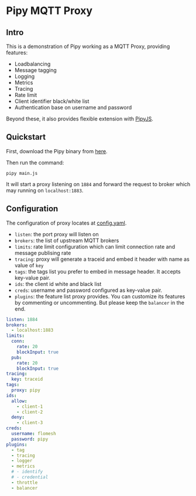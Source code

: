 # Pipy MQTT Proxy

## Intro

This is a demonstration of Pipy working as a MQTT Proxy, providing features:

- Loadbalancing
- Message tagging
- Logging
- Metrics
- Tracing
- Rate limit
- Client identifier black/white list
- Authentication base on username and password

Beyond these, it also provides flexible extension with [PipyJS](https://flomesh.io/pipy/docs/en/reference/pjs).

## Quickstart

First, download the Pipy binary from [here](https://flomesh.io/pipy/download).

Then run the command:

```shell
pipy main.js
```

It will start a proxy listening on `1884` and forward the request to broker which may running on `localhost:1883`.

## Configuration

The configuration of proxy locates at [config.yaml](./config.yaml).

- `listen`: the port proxy will listen on
- `brokers`: the list of upstream MQTT brokers
- `limits`: rate limit configuration which can limit connection rate and message publising rate
- `tracing`: proxy will generate a traceid and embed it header with name as value of `key`
- `tags`: the tags list you prefer to embed in message header. It accepts key-value pair.
- `ids`: the client id white and black list
- `creds`: username and password configured as key-value pair.
- `plugins`: the feature list proxy provides. You can customize its features by commenting or uncommenting. 
But please keep the `balancer` in the end.

```yaml
listen: 1884
brokers:
  - localhost:1883
limits:
  conn:
    rate: 20
    blockInput: true
  pub:
    rate: 20
    blockInput: true
tracing:
  key: traceid
tags:
  proxy: pipy
ids:
  allow:
    - client-1
    - client-2
  deny:
    - client-3
creds:
  username: flomesh
  password: pipy  
plugins:
  - tag
  - tracing
  - logger
  - metrics
  # - identify
  # - credential
  - throttle
  - balancer

```
